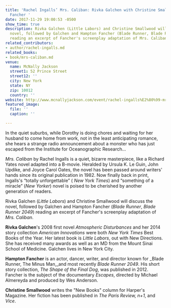 ```yaml
---
title: 'Rachel Ingalls’ Mrs. Caliban: Rivka Galchen with Christine Smallwood and Hampton
  Fancher '
date: 2017-11-29 19:00:53 -0500
show_time: true
description: Rivka Galchen (Little Labors) and Christine Smallwood will discuss the
  novel, followed by Galchen and Hampton Fancher (Blade Runner, Blade Runner 2049)
  reading an excerpt of Fancher's screenplay adaptation of Mrs. Caliban.
related_contributors:
- author/rachel-ingalls.md
related_books:
- book/mrs-caliban.md
venue:
  name: McNally Jackson
  street1: 52 Prince Street
  street12: ''
  city: New York
  state: NY
  zip: 10012
  country: ''
website: http://www.mcnallyjackson.com/event/rachel-ingalls%E2%80%99-mrs-caliban-rivka-galchen-christine-smallwood-and-hampton-fancher
featured_image:
  file: ''
  caption: ''

---
```

In the quiet suburbs, while Dorothy is doing chores and waiting for her husband to come home from work, not in the least anticipating romance, she hears a strange radio announcement about a monster who has just escaped from the Institute for Oceanographic Research...

_Mrs. Caliban_ by Rachel Ingalls is a quiet, bizarre masterpiece, like a Richard Yates novel adapted into a B-movie. Heralded by Ursula K. Le Guin, John Updike, and Joyce Carol Oates, the novel has been passed around writers' hands since its original publication in 1982\. Now finally back in print, Ingalls's “totally unforgettable” ( _New York Times_) and “something of a miracle” (_New Yorker_) novel is poised to be cherished by another generation of readers.

Rivka Galchen (_Little Labors_) and Christine Smallwood will discuss the novel, followed by Galchen and Hampton Fancher (_Blade Runner_, _Blade Runner 2049_) reading an excerpt of Fancher's screenplay adaptation of _Mrs. Caliban_.

**Rivka Galchen**'s 2008 first novel _Atmospheric Disturbances_ and her 2014 story collection _American Innovations_ were both _New York Times_ Best Books of the Year. Her latest book is _Little Labors_, out with New Directions. She has received many awards as well as an MD from the Mount Sinai School of Medicine. Galchen lives in New York City.

**Hampton Fancher** is an actor, dancer, writer, and director known for _Blade Runner, The Minus Man,_and most recently _Blade Runner 2049_. His short story collection, _The Shape of the Final Dog_, was published in 2012\. Fancher is the subject of the documentary _Escapes_, directed by Michael Almereyda and produced by Wes Anderson.

**Christine Smallwood** writes the "New Books" column for Harper's Magazine. Her fiction has been published in _The Paris Review, n+1_, and _Vice_.